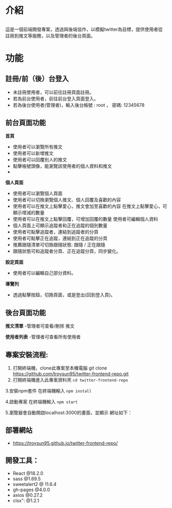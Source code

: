 # 介紹
##
這是一個前端開發專案，透過與後端協作，以模擬twitter為目標，提供使用者從註冊到推文等服務，以及管理者的後台頁面。

# 功能

## 註冊/前（後）台登入
- 未註冊使用者，可以前往註冊頁面註冊。
- 若為前台使用者，前往前台登入頁面登入。
- 若為後台使用者(管理者)，輸入後台帳號 : root ， 密碼: 12345678 

## 前台頁面功能
**首頁**

- 使用者可以瀏覽所有推文
- 使用者可以新增推文
- 使用者可以回覆別人的推文
- 點擊帳號頭像，能瀏覽該使用者的個人資料和推文
- 

**個人頁面**

- 使用者可以瀏覽個人頁面
- 使用者可以切換瀏覽個人推文、個人回覆及喜歡的內容
- 使用者可以在推文上點擊愛心，推文會加至喜歡的內容
在推文上點擊愛心，可顯示增減的數量
- 使用者可以在推文上點擊回覆，可增加回覆的數量
使用者可編輯個人資料
- 個人頁面上可顯示追蹤者和正在追蹤的個別數量
- 使用者可點擊追蹤者，連結到追蹤者的分頁
- 使用者可點擊正在追蹤，連結到正在追蹤的分頁
- 推薦跟隨清單可切換跟隨狀態: 跟隨 / 正在跟隨
- 跟隨狀態可和追蹤者分頁、正在追蹤分頁，同步變化。

**設定頁面**
-  使用者可以編輯自己部分資料。

**導覽列**
- 透過點擊按鈕，切換頁面，或是登出(回到登入頁)。

## 後台頁面功能

**推文清單**
-管理者可查看/刪除 推文

**使用者列表**
-管理者可查看所有使用者

## 專案安裝流程:

1. 打開終端機，clone此專案至本機電腦 git clone https://github.com/troysun95/twitter-frontend-repo.git
2. 打開終端機進入此專案資料夾 `cd twitter-frontend-repo`

3.安裝npm套件 在終端機輸入 `npm install`

4.啟動專案 在終端機輸入 `npm start`

5.瀏覽器會自動開啟localhost:3000的畫面，並顯示 網址如下：

## 部署網站
- https://troysun95.github.io/twitter-frontend-repo/
## 開發工具：

- React @18.2.0
- sass @1.69.5
- sweetalert2 @ 11.6.4
- gh-pages  @4.0.0
- axios @0.27.2
- clsx": @1.2.1
